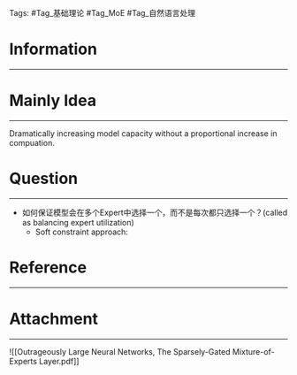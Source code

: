 Tags: #Tag_基础理论 #Tag_MoE #Tag_自然语言处理 
# Information
---


# Mainly Idea
---
Dramatically increasing model capacity without a proportional increase in compuation.

# Question
---
- 如何保证模型会在多个Expert中选择一个，而不是每次都只选择一个？(called as balancing expert utilization)
	- Soft constraint approach: 

# Reference
---


# Attachment
---
![[Outrageously Large Neural Networks, The Sparsely-Gated Mixture-of-Experts Layer.pdf]]